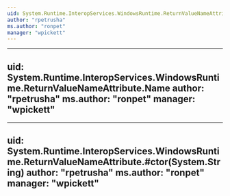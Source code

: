 ```yaml
---
uid: System.Runtime.InteropServices.WindowsRuntime.ReturnValueNameAttribute
author: "rpetrusha"
ms.author: "ronpet"
manager: "wpickett"
---
```


---
uid: System.Runtime.InteropServices.WindowsRuntime.ReturnValueNameAttribute.Name
author: "rpetrusha"
ms.author: "ronpet"
manager: "wpickett"
---

---
uid: System.Runtime.InteropServices.WindowsRuntime.ReturnValueNameAttribute.#ctor(System.String)
author: "rpetrusha"
ms.author: "ronpet"
manager: "wpickett"
---

